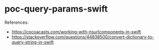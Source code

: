 # poc-query-params-swift

References: 
- https://cocoacasts.com/working-with-nsurlcomponents-in-swift
- https://stackoverflow.com/questions/44838500/convert-dictionary-to-query-string-in-swift
